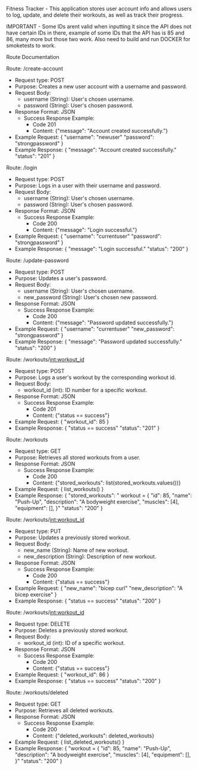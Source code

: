 Fitness Tracker - This application stores user account info and allows users to log, update, and delete their workouts, as well as track their progress.

IMPORTANT - Some IDs arent valid when inputting it since the API does not have certain IDs in there, example of some IDs that the API has is 85 and 86, many more but those two work.
Also need to build and run DOCKER for smoketests to work. 

Route Documentation

Route: /create-account

- Request type: POST
- Purpose: Creates a new user account with a username and password.
- Request Body:
    - username (String): User's chosen username.
    - password (String): User's chosen password.
- Response Format: JSON
    - Success Response Example:
        - Code 201
        - Content: {"message": "Account created successfully."}
- Example Request:
    {
        "username": "newuser"
        "password": "strongpassword"
    }
- Example Response:
    {
        "message": "Account created successfully."
        "status": "201"
    }


Route: /login

- Request type: POST
- Purpose: Logs in a user with their username and password.
- Request Body:
    - username (String): User's chosen username.
    - password (String): User's chosen password.
- Response Format: JSON
    - Success Response Example:
        - Code 200
        - Content: {"message": "Login successful."}
- Example Request:
    {
        "username": "currentuser"
        "password": "strongpassword"
    }
- Example Response:
    {
        "message": "Login successful."
        "status": "200"
    }


Route: /update-password

- Request type: POST
- Purpose: Updates a user's password.
- Request Body:
    - username (String): User's chosen username.
    - new_password (String): User's chosen new password.
- Response Format: JSON
    - Success Response Example:
        - Code 200
        - Content: {"message": "Password updated successfully."}
- Example Request:
    {
        "username": "currentuser"
        "new_password": "strongpassword"
    }
- Example Response:
    {
        "message": "Password updated successfully."
        "status": "200"
    }


Route: /workouts/<int:workout_id>

- Request type: POST
- Purpose: Logs a user's workout by the corresponding workout id.
- Request Body:
    - workout_id (int): ID number for a specific workout.
- Response Format: JSON
    - Success Response Example:
        - Code 201
        - Content: {"status == success"}
- Example Request:
    {
        "workout_id": 85
    }
- Example Response:
    {
        "status == success"
        "status": "201"
    }


Route: /workouts

- Request type: GET
- Purpose: Retrieves all stored workouts from a user.
- Response Format: JSON
    - Success Response Example:
        - Code 200
        - Content: {"stored_workouts": list(stored_workouts.values())}
- Example Request:
    {
        list_workouts()
    }
- Example Response:
    {
        "stored_workouts": " workout = {
            "id": 85,
            "name": "Push-Up",
            "description": "A bodyweight exercise",
            "muscles": [4],
            "equipment": [],
        }"
        "status": "200"
    }


Route: /workouts/<int:workout_id>

- Request type: PUT
- Purpose: Updates a previously stored workout.
- Request Body:
    - new_name (String): Name of new workout.
    - new_description (String): Description of new workout.
- Response Format: JSON
    - Success Response Example:
        - Code 200
        - Content: {"status == success"}
- Example Request:
    {
        "new_name": "bicep curl"
        "new_description": "A bicep exercise"
    }
- Example Response:
    {
        "status == success"
        "status": "200"
    }

Route: /workouts/<int:workout_id>

- Request type: DELETE
- Purpose: Deletes a previously stored workout.
- Request Body:
    - workout_id (int): ID of a specific workout.
- Response Format: JSON
    - Success Response Example:
        - Code 200
        - Content: {"status == success"}
- Example Request:
    {
        "workout_id": 86
    }
- Example Response:
    {
        "status == success"
        "status": "200"
    }


Route: /workouts/deleted

- Request type: GET
- Purpose: Retrieves all deleted workouts.
- Response Format: JSON
    - Success Response Example:
        - Code 200
        - Content: {"deleted_workouts": deleted_workouts}
- Example Request:
    {
        list_deleted_workouts()
    }
- Example Response:
    {
        "workout = {
            "id": 85,
            "name": "Push-Up",
            "description": "A bodyweight exercise",
            "muscles": [4],
            "equipment": [],
        }"
        "status": "200"
    }



